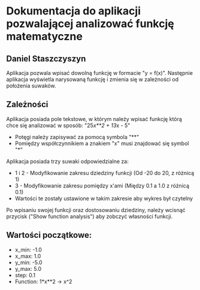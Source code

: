 # Dokumentacja do aplikacji pozwalającej analizować funkcję matematyczne
## Daniel Staszczyszyn 

Aplikacja pozwala wpisać dowolną funkcję w formacie "y = f(x)".
Następnie aplikacja wyświetla narysowaną funkcję i zmienia się w zależności od położenia suwaków.

## Zależności
Aplikacja posiada pole tekstowe, w którym należy wpisać funkcję którą chce się analizować w sposób: "25*x**2 + 13*x - 5" 
- Potęgi należy zapisywać za pomocą symbola "**"
- Pomiędzy współczynnikiem a znakiem "x" musi znajdować się symbol "*"

Aplikacja posiada trzy suwaki odpowiedzialne za:
- 1 i 2 - Modyfikowanie zakresu dziedziny funkcji (Od -20 do 20, z różnicą 1)
- 3 - Modyfikowanie zakresu pomiędzy x'ami (Między 0.1 a 1.0 z różnicą 0.1)
- Wartości te zostały ustawione w takim zakresie aby wykres był czytelny

Po wpisaniu swojej funkcji oraz dostosowaniu dziedziny, należy wcisnąć przycisk ("Show function analysis") 
aby zobczyć własności funkcji.

## Wartości początkowe:
- x_min: -1.0
- x_max: 1.0
- y_min: -5.0
- y_max: 5.0
- step: 0.1
- Function: 1*x**2 -> x^2